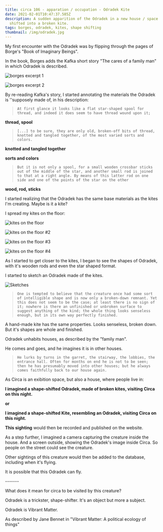 ```yaml
---
title: circa 106 - apparation / occupation - Odradek Kite
date: 2021-02-01T10:47:37.585Z
description: A sudden apparition of the Odradek in a new house / space. Shape
  shifted into a broken kite.
tags: borges, odradek, kites, shape shifting
thumbnail: /img/odradek.jpg
---
```

My first encounter with the Odradek was by flipping through the pages of Borge's "Book of Imaginary Beings".

In the book, Borges adds the Kafka short story "The cares of a family man" in which Odradek is described.

![borges excerpt 1](/img/screen-shot-2021-02-01-at-11.55.40.png "borges excerpt 1")

![borges excerpt 2](/img/screen-shot-2021-02-01-at-11.55.45.png "borges excerpt 2")

By re-reading Kafka's story, I started annotating the materials the Odradek is ''supposely made of, in his description:

> `At first glance it looks like a flat star-shaped spool for thread, and indeed it does seem to have thread wound upon it;`

**thread, spool**

> `[...] to be sure, they are only old, broken-off bits of thread, knotted and tangled together, of the most varied sorts and colors.`

**knotted and tangled together**

**sorts and colors**

> `But it is not only a spool, for a small wooden crossbar sticks out of the middle of the star, and another small rod is joined to that at a right angle. By means of this latter rod on one side and one of the points of the star on the other`

**wood, rod, sticks**

I started realizing that the Odradek has the same base materials as the kites I'm creating. Maybe is it a kite?

I spread my kites on the floor:

![](/img/img_20210201_120545730.jpg "kites on the floor")

![](/img/img_20210201_120620115.jpg "kites on the floor #2")

![](/img/img_20210201_120626226.jpg "kites on the floor #3")

![](/img/img_20210201_120553106.jpg "kites on the floor #4")

As I started to get closer to the kites, I began to see the shapes of Odradek, with it's wooden rods and even the star shaped format.

I started to sketch an Odradek made of the kites.

![](/img/img_20210201_121642697.jpg "Sketches")

> `One is tempted to believe that the creature once had some sort of intelligible shape and is now only a broken-down remnant. Yet this does not seem to be the case; at least there is no sign of it; nowhere is there an unfinished or unbroken surface to suggest anything of the kind; the whole thing looks senseless enough, but in its own way perfectly finished.`

A hand-made kite has the same properties. Looks senseless, broken down. But it's shapes are whole and finished. 

Odradek unhabits houses, as described by the "family man".

He comes and goes, and he imagines it is in other houses.

> `He lurks by turns in the garret, the stairway, the lobbies, the entrance hall. Often for months on end he is not to be seen; then he has presumably moved into other houses; but he always comes faithfully back to our house again.`

As Circa is an exibition space, but also a house, where people live in:

**I imagined a shape-shifted Odradek, made of broken kites, visiting Circa on this night.**

**or**

**I imagined a shape-shifted Kite, resembling an Odradek, visiting Circa on this night.**

**This sighting** would then be recorded and published on the website.

As a step further, I imagined a camera capturing the creature inside the house. And a screen outside, showing the Odradek's image inside Circa. So people on the street could see the creature.

Other sightings of this creature would then be added to the database, including when it's flying.

It is possible that this Odradek can fly.

\-------

What does it mean for circa to be visited by this creature?

Odradek is a trickster, shape-shifter. It's an object but more a subject.

Odradek is Vibrant Matter.

As described by Jane Bennet in "Vibrant Matter: A political ecology of things"